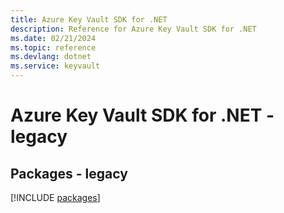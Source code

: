 ```yaml
---
title: Azure Key Vault SDK for .NET
description: Reference for Azure Key Vault SDK for .NET
ms.date: 02/21/2024
ms.topic: reference
ms.devlang: dotnet
ms.service: keyvault
---
```

# Azure Key Vault SDK for .NET - legacy
## Packages - legacy
[!INCLUDE [packages](key-vault-index.md)]